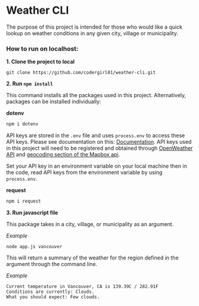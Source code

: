 # Weather CLI

The purpose of this project is intended for those who would like a quick lookup on weather conditions in any given city, village or municipality. 

### How to run on localhost:

**1. Clone the project to local**

```
git clone https://github.com/codergirl01/weather-cli.git
```

**2. Run `npm install`**

This command installs all the packages used in this project. Alternatively, packages can be installed individually:

**dotenv**
```javaScript
npm i dotenv
```
API keys are stored in the ```.env``` file and uses ```process.env``` to access these API keys. Please see documentation on this: [Documentation](https://nodejs.org/dist/latest-v8.x/docs/api/process.html#process_process_env). API keys used in this project will need to be registered and obtained through [OpenWeather API](https://openweathermap.org/api) and [geocoding section of the Mapbox api](https://docs.mapbox.com/api/search/#forward-geocoding).

Set your API key in an environment variable on your local machine then in the code, read API keys from the environment variable by using ```process.env```.

**request**
```javaScript
npm i request
```
**3. Run javascript file**

This package takes in a city, village, or municipality as an argument.

*Example*
```
node app.js vancouver
```
This will return a summary of the weather for the region defined in the argument through the command line.

*Example*
```
Current temperature in Vancouver, CA is 139.39C / 282.91F
Conditions are currently: Clouds.
What you should expect: Few clouds.
```
